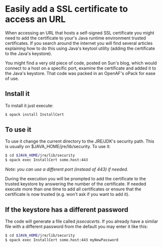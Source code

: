 # Easily add a SSL certificate to access an URL

When accessing an URL that hosts a self-signed SSL certificate you might need to add the certificate to your's Java runtime environment trusted certificates. If you search around the internet you will find several articles explaining how to do this using Java's keytool utility (adding the certificate to the Java's keystore).

You might find a very old piece of code, posted on Sun's blog, which would connect to a host on a specific port, examine the certificate and added it to the Java's keystore. That code was packed in an OpenAF's oPack for ease of use. 

## Install it

To install it just execute:

````bash
$ opack install InstallCert
````

## To use it

To use it change the current directory to the JRE/JDK's security path. This is usually on $JAVA_HOME/jre/lib/security. To use it:

````bash
$ cd $JAVA_HOME/jre/lib/security
$ opack exec InstallCert some.host:443
````

_Note: you can use a different port (instead of 443) if needed._

During the execution you will be prompted to add the certificate to the trusted keystore by answering the number of the certificate. If needed execute more than one time to add all certificates or ensure that the certificate is now trusted (e.g. won't ask if you want to add it).

## If the keystore has a different password

The code will generate a file called _jssecacerts_. If you already have a similar file with a different password from the default you may enter it like this:

````bash
$ cd $JAVA_HOME/jre/lib/security
$ opack exec InstallCert some.host:443 myNewPassword
````